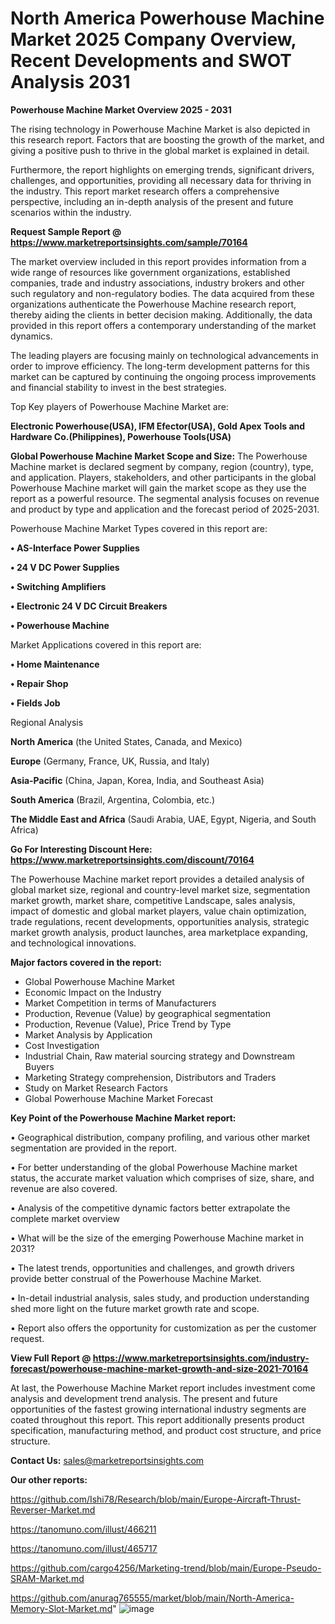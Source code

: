 # North America Powerhouse Machine Market 2025 Company Overview, Recent Developments and SWOT Analysis 2031

<Strong> Powerhouse Machine Market Overview 2025 - 2031</strong>

The rising technology in Powerhouse Machine Market is also depicted in this research report. Factors that are boosting the growth of the market, and giving a positive push to thrive in the global market is explained in detail.

Furthermore, the report highlights on emerging trends, significant drivers, challenges, and opportunities, providing all necessary data for thriving in the industry. This report market research offers a comprehensive perspective, including an in-depth analysis of the present and future scenarios within the industry.

<strong>Request Sample Report @ <a href=https://www.marketreportsinsights.com/sample/70164>https://www.marketreportsinsights.com/sample/70164</a></strong>

The market overview included in this report provides information from a wide range of resources like government organizations, established companies, trade and industry associations, industry brokers and other such regulatory and non-regulatory bodies. The data acquired from these organizations authenticate the Powerhouse Machine research report, thereby aiding the clients in better decision making. Additionally, the data provided in this report offers a contemporary understanding of the market dynamics.

The leading players are focusing mainly on technological advancements in order to improve efficiency. The long-term development patterns for this market can be captured by continuing the ongoing process improvements and financial stability to invest in the best strategies.

Top Key players of Powerhouse Machine Market are:

<strong>Electronic Powerhouse(USA), IFM Efector(USA), Gold Apex Tools and Hardware Co.(Philippines), Powerhouse Tools(USA)</strong>

<strong><b>Global Powerhouse Machine Market Scope and Size:</b></strong>
The Powerhouse Machine market is declared segment by company, region (country), type, and application. Players, stakeholders, and other participants in the global Powerhouse Machine market will gain the market scope as they use the report as a powerful resource. The segmental analysis focuses on revenue and product by type and application and the forecast period of 2025-2031.

Powerhouse Machine Market Types covered in this report are:

<strong>• AS-Interface Power Supplies

• 24 V DC Power Supplies

• Switching Amplifiers

• Electronic 24 V DC Circuit Breakers

• Powerhouse Machine</strong>

Market Applications covered in this report are:

<strong>• Home Maintenance

• Repair Shop

• Fields Job</strong> 

Regional Analysis

<strong>North America</strong> (the United States, Canada, and Mexico)

<strong>Europe</strong> (Germany, France, UK, Russia, and Italy)

<strong>Asia-Pacific</strong> (China, Japan, Korea, India, and Southeast Asia)

<strong>South America</strong> (Brazil, Argentina, Colombia, etc.)

<strong>The Middle East and Africa</strong> (Saudi Arabia, UAE, Egypt, Nigeria, and South Africa)

<strong>Go For Interesting Discount Here: <a href=https://www.marketreportsinsights.com/discount/70164>https://www.marketreportsinsights.com/discount/70164</a></strong>

The Powerhouse Machine market report provides a detailed analysis of global market size, regional and country-level market size, segmentation market growth, market share, competitive Landscape, sales analysis, impact of domestic and global market players, value chain optimization, trade regulations, recent developments, opportunities analysis, strategic market growth analysis, product launches, area marketplace expanding, and technological innovations.

<strong><b>Major factors covered in the report:</b></strong>
<ul>
  <li>Global Powerhouse Machine Market </li>
  <li>Economic Impact on the Industry</li>
  <li>Market Competition in terms of Manufacturers</li>
  <li>Production, Revenue (Value) by geographical segmentation</li>
  <li>Production, Revenue (Value), Price Trend by Type</li>
  <li>Market Analysis by Application</li>
  <li>Cost Investigation</li>
  <li>Industrial Chain, Raw material sourcing strategy and Downstream Buyers</li>
  <li>Marketing Strategy comprehension, Distributors and Traders</li>
  <li>Study on Market Research Factors</li>
  <li>Global Powerhouse Machine Market Forecast</li>
</ul>

<strong><b>Key Point of the Powerhouse Machine Market report:</b></strong>

• Geographical distribution, company profiling, and various other market segmentation are provided in the report.

• For better understanding of the global Powerhouse Machine market status, the accurate market valuation which comprises of size, share, and revenue are also covered.

• Analysis of the competitive dynamic factors better extrapolate the complete market overview

• What will be the size of the emerging Powerhouse Machine market in 2031?

• The latest trends, opportunities and challenges, and growth drivers provide better construal of the Powerhouse Machine Market.

• In-detail industrial analysis, sales study, and production understanding shed more light on the future market growth rate and scope.

• Report also offers the opportunity for customization as per the customer request.

<strong><b>View Full Report @ <a href=https://www.marketreportsinsights.com/industry-forecast/powerhouse-machine-market-growth-and-size-2021-70164>https://www.marketreportsinsights.com/industry-forecast/powerhouse-machine-market-growth-and-size-2021-70164</a></b></strong>


At last, the Powerhouse Machine Market report includes investment come analysis and development trend analysis. The present and future opportunities of the fastest growing international industry segments are coated throughout this report. This report additionally presents product specification, manufacturing method, and product cost structure, and price structure.

<strong>Contact Us:</strong>
sales@marketreportsinsights.com

<strong>Our other reports:</strong>

<a href=https://github.com/Ishi78/Research/blob/main/Europe-Aircraft-Thrust-Reverser-Market.md>https://github.com/Ishi78/Research/blob/main/Europe-Aircraft-Thrust-Reverser-Market.md</a>

<a href=https://tanomuno.com/illust/466211>https://tanomuno.com/illust/466211</a>

<a href=https://tanomuno.com/illust/465717>https://tanomuno.com/illust/465717</a>

<a href=https://github.com/cargo4256/Marketing-trend/blob/main/Europe-Pseudo-SRAM-Market.md>https://github.com/cargo4256/Marketing-trend/blob/main/Europe-Pseudo-SRAM-Market.md</a>

<a href=https://github.com/anurag765555/market/blob/main/North-America-Memory-Slot-Market.md>https://github.com/anurag765555/market/blob/main/North-America-Memory-Slot-Market.md</a>"
![image](https://github.com/user-attachments/assets/3fb17686-e5f0-48ac-a296-941e53fe8b28)
